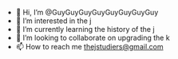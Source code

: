 - 👋 Hi, I’m @GuyGuyGuyGuyGuyGuyGuyGuy
- 👀 I’m interested in the j
- 🌱 I’m currently learning the history of the j
- 💞️ I’m looking to collaborate on upgrading the k
- 📫 How to reach me thejstudiers@gmail.com

<!---
GuyGuyGuyGuyGuyGuyGuyGuy/GuyGuyGuyGuyGuyGuyGuyGuy is a ✨ special ✨ repository because its `README.md` (this file) appears on your GitHub profile.
You can click the Preview link to take a look at your changes.
--->
